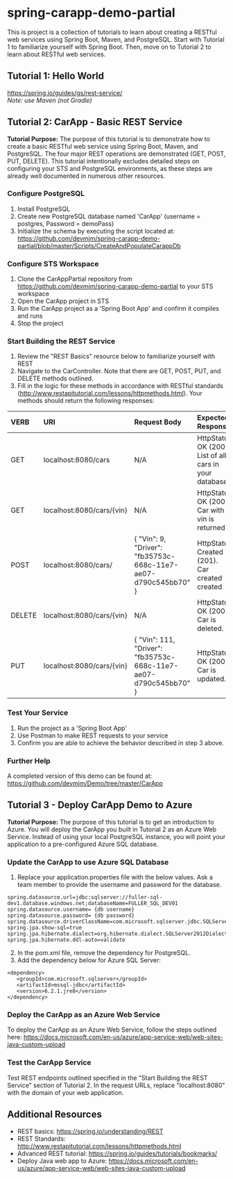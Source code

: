 # spring-carapp-demo-partial
This is project is a collection of tutorials to learn about creating a RESTful web services using Spring Boot, Maven, and PostgreSQL. Start with Tutorial 1 to familiarize yourself with Spring Boot. Then, move on to Tutorial 2 to learn about RESTful web services.

## Tutorial 1: Hello World
https://spring.io/guides/gs/rest-service/
<br> <i> Note: use Maven (not Gradle) </i>

## Tutorial 2: CarApp - Basic REST Service
<b>Tutorial Purpose:</b> The purpose of this tutorial is to demonstrate how to create a basic RESTful web service using Spring Boot, Maven, and PostgreSQL. The four major REST operations are demonstrated (GET, POST, PUT, DELETE). This tutorial intentionally excludes detailed steps on configuring your STS and PostgreSQL environments, as these steps are already well documented in numerous other resources.

### Configure PostgreSQL
1. Install PostgreSQL
2. Create new PostgreSQL database named 'CarApp' (username = postgres, Password = demoPass)
3. Initialize the schema by executing the script located at:
<br/> https://github.com/devmjm/spring-carapp-demo-partial/blob/master/Scripts/CreateAndPopulateCarappDb

### Configure STS Workspace
1. Clone the CarAppPartial repository from https://github.com/devmjm/spring-carapp-demo-partial to your STS workspace
2. Open the CarApp project in STS
3. Run the CarApp project as a 'Spring Boot App' and confirm it compiles and runs
4. Stop the project

### Start Building the REST Service
1. Review the "REST Basics" resource below to familiarize yourself with REST
2. Navigate to the CarController. Note that there are GET, POST, PUT, and DELETE methods outlined.
3. Fill in the logic for these methods in accordance with RESTful standards (http://www.restapitutorial.com/lessons/httpmethods.html). Your methods should return the following responses:

| VERB         | URI                          | Request Body         | Expected Response                                          |
| :---         | :---                         | :---                 | :---                                                       |
|GET           | localhost:8080/cars          | N/A                  | HttpStatus OK (200). <br/> List of all cars in your database.|
|GET           | localhost:8080/cars/{vin}    | N/A                  | HttpStatus OK (200). <br/> Car with vin is returned |
|POST          | localhost:8080/cars/         | { "Vin": 9, "Driver": "fb35753c-668c-11e7-ae07-d790c545bb70" } | HttpStatus Created (201). <br/> Car created created              |
|DELETE        | localhost:8080/cars/{vin}    | N/A                  | HttpStatus OK (200). <br/> Car is deleted. |
|PUT           | localhost:8080/cars/{vin}    | {	"Vin": 111, "Driver": "fb35753c-668c-11e7-ae07-d790c545bb70" }| HttpStatus OK (200). <br/> Car is updated. |

### Test Your Service
1. Run the project as a 'Spring Boot App'
2. Use Postman to make REST requests to your service
3. Confirm you are able to achieve the behavior described in step 3 above.

### Further Help
A completed version of this demo can be found at: https://github.com/devmjm/Demo/tree/master/CarApp

## Tutorial 3 - Deploy CarApp Demo to Azure
<b>Tutorial Purpose:</b> The purpose of this tutorial is to get an introduction to Azure. You will deploy the CarApp you built in Tutorial 2 as an Azure Web Service. Instead of using your local PostgreSQL instance, you will point your application to a pre-configured Azure SQL database.

### Update the CarApp to use Azure SQL Database
1. Replace your application.properties file with the below values. Ask a team member to provide the username and password for the database.
```
spring.datasource.url=jdbc:sqlserver://fuller-sql-dev1.database.windows.net;databaseName=FULLER_SQL_DEV01
spring.datasource.username= {db username}
spring.datasource.password= {db password}
spring.datasource.driverClassName=com.microsoft.sqlserver.jdbc.SQLServerDriver
spring.jpa.show-sql=true
spring.jpa.hibernate.dialect=org.hibernate.dialect.SQLServer2012Dialect
spring.jpa.hibernate.ddl-auto=validate
```

2. In the pom.xml file, remove the dependency for PostgreSQL.
3. Add the dependency below for Azure SQL Server:
```
<dependency>
   <groupId>com.microsoft.sqlserver</groupId>
   <artifactId>mssql-jdbc</artifactId>
   <version>6.2.1.jre8</version>
</dependency>
```

### Deploy the CarApp as an Azure Web Service
To deploy the CarApp as an Azure Web Service, follow the steps outlined here: 
https://docs.microsoft.com/en-us/azure/app-service-web/web-sites-java-custom-upload

### Test the CarApp Service
Test REST endpoints outlined specified in the "Start Building the REST Service" section of Tutorial 2. In the request URLs, replace "localhost:8080" with the domain of your web application. 

## Additional Resources
- REST basics: https://spring.io/understanding/REST
- REST Standards: http://www.restapitutorial.com/lessons/httpmethods.html
- Advanced REST tutorial: https://spring.io/guides/tutorials/bookmarks/
- Deploy Java web app to Azure: https://docs.microsoft.com/en-us/azure/app-service-web/web-sites-java-custom-upload
